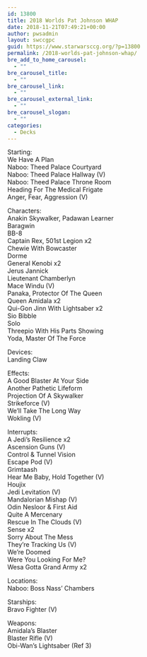 ```yaml
---
id: 13800
title: 2018 Worlds Pat Johnson WHAP
date: 2018-11-21T07:49:21+00:00
author: pwsadmin
layout: swccgpc
guid: https://www.starwarsccg.org/?p=13800
permalink: /2018-worlds-pat-johnson-whap/
bre_add_to_home_carousel:
  - ""
bre_carousel_title:
  - ""
bre_carousel_link:
  - ""
bre_carousel_external_link:
  - ""
bre_carousel_slogan:
  - ""
categories:
  - Decks
---
```

Starting:  
We Have A Plan  
Naboo: Theed Palace Courtyard  
Naboo: Theed Palace Hallway (V)  
Naboo: Theed Palace Throne Room  
Heading For The Medical Frigate  
Anger, Fear, Aggression (V)

Characters:  
Anakin Skywalker, Padawan Learner  
Baragwin  
BB-8  
Captain Rex, 501st Legion x2  
Chewie With Bowcaster  
Dorme  
General Kenobi x2  
Jerus Jannick  
Lieutenant Chamberlyn  
Mace Windu (V)  
Panaka, Protector Of The Queen  
Queen Amidala x2  
Qui-Gon Jinn With Lightsaber x2  
Sio Bibble  
Solo  
Threepio With His Parts Showing  
Yoda, Master Of The Force

Devices:  
Landing Claw

Effects:  
A Good Blaster At Your Side  
Another Pathetic Lifeform  
Projection Of A Skywalker  
Strikeforce (V)  
We&#8217;ll Take The Long Way  
Wokling (V)

Interrupts:  
A Jedi&#8217;s Resilience x2  
Ascension Guns (V)  
Control & Tunnel Vision  
Escape Pod (V)  
Grimtaash  
Hear Me Baby, Hold Together (V)  
Houjix  
Jedi Levitation (V)  
Mandalorian Mishap (V)  
Odin Nesloor & First Aid  
Quite A Mercenary  
Rescue In The Clouds (V)  
Sense x2  
Sorry About The Mess  
They&#8217;re Tracking Us (V)  
We&#8217;re Doomed  
Were You Looking For Me?  
Wesa Gotta Grand Army x2

Locations:  
Naboo: Boss Nass&#8217; Chambers

Starships:  
Bravo Fighter (V)

Weapons:  
Amidala&#8217;s Blaster  
Blaster Rifle (V)  
Obi-Wan&#8217;s Lightsaber (Ref 3)